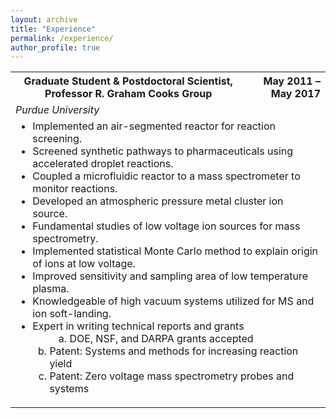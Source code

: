 ```yaml
---
layout: archive
title: "Experience"
permalink: /experience/
author_profile: true
---
```


<table width="90%">
  
<tr>
	<th>Graduate Student & Postdoctoral Scientist, Professor R. Graham Cooks Group</th>
	<th style="text-align:right">May 2011 – May 2017</th>
</tr>
<tr><td colspan="2"><em>Purdue University</em></td></tr>
<tr><td colspan="2">
<ul style="margin-top:0px; padding-top:0px">
	<li> Implemented an air-segmented reactor for reaction screening.	</li>
	<li> Screened synthetic pathways to pharmaceuticals using accelerated droplet reactions. </li>
  <li> Coupled a microfluidic reactor to a mass spectrometer to monitor reactions. </li>
  <li>	Developed an atmospheric pressure metal cluster ion source. </li>
  <li>	Fundamental studies of low voltage ion sources for mass spectrometry. </li>
  <li>	Implemented statistical Monte Carlo method to explain origin of ions at low voltage. </li>
  <li>	Improved sensitivity and sampling area of low temperature plasma. </li>
  <li>	Knowledgeable of high vacuum systems utilized for MS and ion soft-landing. </li>
  <li>	Expert in writing technical reports and grants
<ol style="list-style-type: lower-alpha; padding-bottom: 0;">
<li style="margin-left:2em">DOE, NSF, and DARPA grants accepted</li>
  <li>	Patent: Systems and methods for increasing reaction yield</li>
  <li>	Patent: Zero voltage mass spectrometry probes and systems</li>

</ul>
</td></tr>

